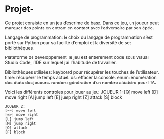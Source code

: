 # Projet-
Ce projet consiste en un jeu d’escrime de base. Dans ce jeu, un joueur peut marquer des points en entrant en contact avec l’adversaire par son épée.

Langage de programmation: le choix du langage de programmation s’est porté sur Python pour sa facilité d’emploi et la diversité de ses bibliothèques.

Plateforme de développement: le jeu est entièrement codé sous Visual Studio Code, l’IDE sur lequel j’ai l’habitude de travailler. 

Bibliothèques utilisées: 
keyboard  pour récupérer les touches de l’utilisateur. 
time: récupérer le temps actuel.
os: effacer la console. 
enum: énumération des états des joueurs. 
random: génération d’un nombre aléatoire pour l’IA.

Voici les différents controles pour jouer au jeu: 
 JOUEUR 1: 
    [Q] move left
    [D] move right
    [A] jump left 
    [E] jump right 
    [Z] attack 
    [S] block

    JOUEUR 2: 
    [<=] move left
    [=>] move right
    [L] jump left 
    [M] jump right 
    [O] attack 
    [F] block

